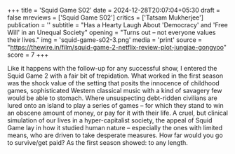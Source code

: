 +++
title = 'Squid Game S02'
date = 2024-12-28T20:07:04+05:30
draft = false
mreviews = ['Squid Game S02']
critics = ['Tatsam Mukherjee']
publication = ''
subtitle = "Has a Hearty Laugh About 'Democracy' and 'Free Will' in an Unequal Society"
opening = "Turns out – not everyone values their lives."
img = 'squid-game-s02-3.png'
media = 'print'
source = "https://thewire.in/film/squid-game-2-netflix-review-plot-jungjae-gongyoo"
score = 7
+++

Like it happens with the follow-up for any successful show, I entered the Squid Game 2 with a fair bit of trepidation. What worked in the first season was the shock value of the setting that posits the innocence of childhood games, sophisticated Western classical music with a kind of savagery few would be able to stomach. Where unsuspecting debt-ridden civilians are lured onto an island to play a series of games – for which they stand to win an obscene amount of money, or pay for it with their life. A cruel, but clinical simulation of our lives in a hyper-capitalist society, the appeal of Squid Game lay in how it studied human nature – especially the ones with limited means, who are driven to take desperate measures. How far would you go to survive/get paid? As the first season showed: to any length.
